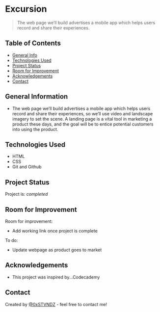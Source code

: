 # Excursion
> The web page we’ll build advertises a mobile app which helps users record and share their experiences.

## Table of Contents
* [General Info](#general-information)
* [Technologies Used](#technologies-used)
* [Project Status](#project-status)
* [Room for Improvement](#room-for-improvement)
* [Acknowledgements](#acknowledgements)
* [Contact](#contact)


## General Information
- The web page we’ll build advertises a mobile app which helps users record and share their experiences, so we’ll use video and landscape imagery to set the scene. A landing page is a vital tool in marketing a product these days, and the goal will be to entice potential customers into using the product.


## Technologies Used
- HTML
- CSS
- Git and Github


## Project Status
Project is: _completed_ 


## Room for Improvement
Room for improvement:
- Add working link once project is complete

To do:
- Update webpage as product goes to market


## Acknowledgements
- This project was inspired by...Codecademy


## Contact
Created by [@0xSTVNDZ](https://www.github.com/0xSTVNDZ) - feel free to contact me!
